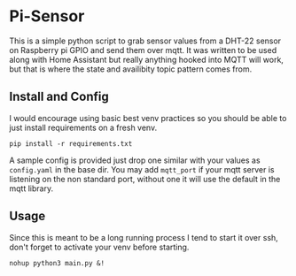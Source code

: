 # Pi-Sensor
This is a simple python script to grab sensor values from a DHT-22 sensor on Raspberry pi GPIO and send them over mqtt.
It was written to be used along with Home Assistant but really anything hooked into MQTT will work, but that is where the
state and availibity topic pattern comes from.

## Install and Config
I would encourage using basic best venv practices so you should be able to just install requirements on a fresh venv.


`pip install -r requirements.txt`


A sample config is provided just drop one similar with your values as `config.yaml` in the base dir. You may add `mqtt_port`
if your mqtt server is listening on the non standard port, without one it will use the default in the mqtt library.


## Usage
Since this is meant to be a long running process I tend to start it over ssh, don't forget to activate your venv before starting.

`nohup python3 main.py &!`
